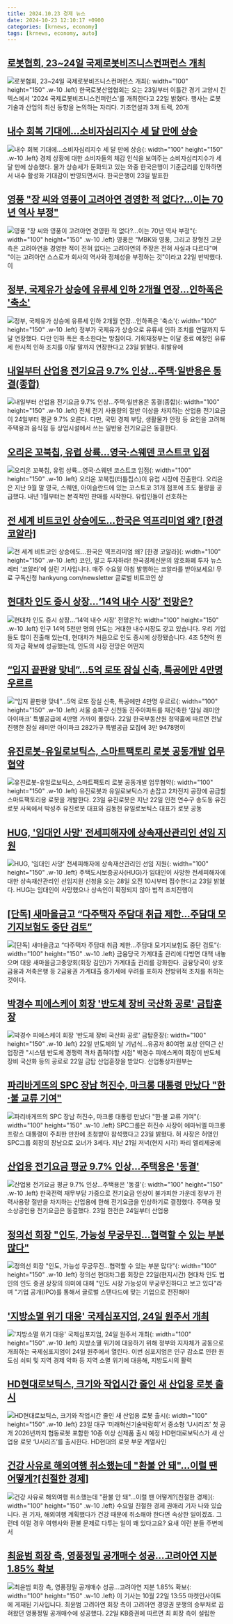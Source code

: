 ```yaml
---
title: 2024.10.23 경제 뉴스
date: 2024-10-23 12:10:17 +0900
categories: [krnews, economy]
tags: [krnews, economy, auto]
---
```

## [로봇협회, 23~24일 국제로봇비즈니스컨퍼런스 개최](https://n.news.naver.com/mnews/article/092/0002349587)

![로봇협회, 23~24일 국제로봇비즈니스컨퍼런스 개최](https://mimgnews.pstatic.net/image/origin/092/2024/10/22/2349587.jpg?type=nf220_150){: width="100" height="150" .w-10 .left}
한국로봇산업협회는 오는 23일부터 이틀간 경기 고양시 킨텍스에서 '2024 국제로봇비즈니스컨퍼런스'를 개최한다고 22일 밝혔다. 행사는 로봇 기술과 산업의 최신 동향을 논의하는 자리다. 기조연설과 3개 트랙, 20개

## [내수 회복 기대에…소비자심리지수 세 달 만에 상승](https://n.news.naver.com/mnews/article/119/0002884384)

![내수 회복 기대에…소비자심리지수 세 달 만에 상승](https://mimgnews.pstatic.net/image/origin/119/2024/10/23/2884384.jpg?type=nf220_150){: width="100" height="150" .w-10 .left}
경제 상황에 대한 소비자들의 체감 인식을 보여주는 소비자심리지수가 세 달 만에 상승했다. 물가 상승세가 둔화되고 있는 와중 한국은행이 기준금리를 인하하면서 내수 활성화 기대감이 반영되면서다. 한국은행이 23일 발표한

## [영풍 "장 씨와 영풍이 고려아연 경영한 적 없다?…이는 70년 역사 부정"](https://n.news.naver.com/mnews/article/277/0005488254)

![영풍 "장 씨와 영풍이 고려아연 경영한 적 없다?…이는 70년 역사 부정"](https://mimgnews.pstatic.net/image/origin/277/2024/10/22/5488254.jpg?type=nf220_150){: width="100" height="150" .w-10 .left}
영풍은 "MBK와 영풍, 그리고 장형진 고문 측은 고려아연을 경영한 적이 전혀 없다는 고려아연의 주장은 전혀 사실과 다르다"며 "이는 고려아연 스스로가 회사의 역사와 정체성을 부정하는 것"이라고 22일 반박했다. 이

## [정부, 국제유가 상승에 유류세 인하 2개월 연장…인하폭은 '축소'](https://n.news.naver.com/mnews/article/656/0000108665)

![정부, 국제유가 상승에 유류세 인하 2개월 연장…인하폭은 '축소'](https://mimgnews.pstatic.net/image/origin/656/2024/10/23/108665.jpg?type=nf220_150){: width="100" height="150" .w-10 .left}
정부가 국제유가 상승으로 유류세 인하 조치를 연말까지 두 달 연장했다. 다만 인하 폭은 축소한다는 방침이다. 기획재정부는 이달 종료 예정인 유류세 한시적 인하 조치를 이달 말까지 연장한다고 23일 밝혔다. 휘발유에

## [내일부터 산업용 전기요금 9.7% 인상…주택·일반용은 동결(종합)](https://n.news.naver.com/mnews/article/082/0001294106)

![내일부터 산업용 전기요금 9.7% 인상…주택·일반용은 동결(종합)](https://mimgnews.pstatic.net/image/origin/082/2024/10/23/1294106.jpg?type=nf220_150){: width="100" height="150" .w-10 .left}
전체 전기 사용량의 절반 이상을 차지하는 산업용 전기요금이 24일부터 평균 9.7% 오른다. 다만, 국민 경제 부담, 생활물가 안정 등 요인을 고려해 주택용과 음식점 등 상업시설에서 쓰는 일반용 전기요금은 동결한다.

## [오리온 꼬북칩, 유럽 상륙…영국·스웨덴 코스트코 입점](https://n.news.naver.com/mnews/article/016/0002377641)

![오리온 꼬북칩, 유럽 상륙…영국·스웨덴 코스트코 입점](https://mimgnews.pstatic.net/image/origin/016/2024/10/23/2377641.jpg?type=nf220_150){: width="100" height="150" .w-10 .left}
오리온 꼬북칩(터틀칩스)이 유럽 시장에 진출한다. 오리온은 지난 9월 말 영국, 스웨덴, 아이슬란드에 있는 코스트코 31개 점포에 초도 물량을 공급했다. 내년 1월부터는 본격적인 판매를 시작한다. 유럽인들이 선호하는

## [전 세계 비트코인 상승에도…한국은 역프리미엄 왜? [한경 코알라]](https://n.news.naver.com/mnews/article/015/0005047778)

![전 세계 비트코인 상승에도…한국은 역프리미엄 왜? [한경 코알라]](https://mimgnews.pstatic.net/image/origin/015/2024/10/23/5047778.jpg?type=nf220_150){: width="100" height="150" .w-10 .left}
코인, 알고 투자하라! 한국경제신문의 암호화폐 투자 뉴스레터 '코알라'에 실린 기사입니다. 매주 수요일 아침 발행하는 코알라를 받아보세요! 무료 구독신청 hankyung.com/newsletter 글로벌 비트코인 상

## [현대차 인도 증시 상장…‘14억 내수 시장’ 전망은?](https://n.news.naver.com/mnews/article/056/0011823626)

![현대차 인도 증시 상장…‘14억 내수 시장’ 전망은?](https://mimgnews.pstatic.net/image/origin/056/2024/10/23/11823626.jpg?type=nf220_150){: width="100" height="150" .w-10 .left}
인구 14억 5천만 명의 인도는 거대한 내수시장도 갖고 있습니다. 우리 기업들도 많이 진출해 있는데, 현대차가 처음으로 인도 증시에 상장됐습니다. 4조 5천억 원의 자금 확보에 성공했는데, 인도의 시장 전망은 어떤지

## [“입지 끝판왕 맞네”…5억 로또 잠실 신축, 특공에만 4만명 우르르](https://n.news.naver.com/mnews/article/009/0005383149)

![“입지 끝판왕 맞네”…5억 로또 잠실 신축, 특공에만 4만명 우르르](https://mimgnews.pstatic.net/image/origin/009/2024/10/22/5383149.jpg?type=nf220_150){: width="100" height="150" .w-10 .left}
서울 송파구 신천동 진주아파트를 재건축한 ‘잠실 래미안 아이파크’ 특별공급에 4만명 가까이 몰렸다. 22일 한국부동산원 청약홈에 따르면 전날 진행한 잠실 래미안 아이파크 282가구 특별공급 모집에 3만 9478명이

## [유진로봇-유일로보틱스, 스마트팩토리 로봇 공동개발 업무협약](https://n.news.naver.com/mnews/article/009/0005383939)

![유진로봇-유일로보틱스, 스마트팩토리 로봇 공동개발 업무협약](https://mimgnews.pstatic.net/image/origin/009/2024/10/23/5383939.jpg?type=nf220_150){: width="100" height="150" .w-10 .left}
유진로봇과 유일로보틱스가 손잡고 2차전지 공장에 공급할 스마트팩토리용 로봇을 개발한다. 23일 유진로봇은 지난 22일 인천 연수구 송도동 유진로봇 사옥에서 박성주 유진로봇 대표와 김동헌 유일로보틱스 대표가 로봇 공동

## [HUG, '임대인 사망' 전세피해자에 상속재산관리인 선임 지원](https://n.news.naver.com/mnews/article/003/0012857789)

![HUG, '임대인 사망' 전세피해자에 상속재산관리인 선임 지원](https://mimgnews.pstatic.net/image/origin/003/2024/10/23/12857789.jpg?type=nf220_150){: width="100" height="150" .w-10 .left}
주택도시보증공사(HUG)가 임대인이 사망한 전세피해자에 대한 상속재산관리인 선임지원 신청을 오는 28일 오전 10시부터 접수한다고 23일 밝혔다. HUG는 임대인이 사망했으나 상속인이 확정되지 않아 법적 조치진행이

## [[단독] 새마을금고 “다주택자 주담대 취급 제한...주담대 모기지보험도 중단 검토”](https://n.news.naver.com/mnews/article/009/0005383971)

![[단독] 새마을금고 “다주택자 주담대 취급 제한...주담대 모기지보험도 중단 검토”](https://mimgnews.pstatic.net/image/origin/009/2024/10/23/5383971.jpg?type=nf220_150){: width="100" height="150" .w-10 .left}
금융당국 가계대출 관리에 다방면 대책 내놓으며 대응 새마을금고중앙회(회장 김인)가 가계대출 관리를 강화한다. 금융당국이 상호금융과 저축은행 등 2금융권 가계대출 증가세에 우려를 표하자 전방위적 조치를 취하는 것이다.

## [박경수 피에스케이 회장 '반도체 장비 국산화 공로' 금탑훈장](https://n.news.naver.com/mnews/article/629/0000331317)

![박경수 피에스케이 회장 '반도체 장비 국산화 공로' 금탑훈장](https://mimgnews.pstatic.net/image/origin/629/2024/10/22/331317.jpg?type=nf220_150){: width="100" height="150" .w-10 .left}
22일 반도체의 날 기념식…유공자 80여명 포상 안덕근 산업장관 "시스템 반도체 경쟁력 격차 좁혀야할 시점" 박경수 피에스케이 회장이 반도체 장비 국산화 등의 공로로 22일 금탑 산업훈장을 받았다. 산업통상자원부는

## [파리바게뜨의 SPC 장남 허진수, 마크롱 대통령 만났다 "한·불 교류 기여"](https://n.news.naver.com/mnews/article/003/0012857500)

![파리바게뜨의 SPC 장남 허진수, 마크롱 대통령 만났다 "한·불 교류 기여"](https://mimgnews.pstatic.net/image/origin/003/2024/10/23/12857500.jpg?type=nf220_150){: width="100" height="150" .w-10 .left}
SPC그룹은 허진수 사장이 에마뉘엘 마크롱 프랑스 대통령이 주최한 만찬에 초청받아 참석했다고 23일 밝혔다. 허 사장은 허영인 SPC그룹 회장의 장남으로 오너가 3세다. 지난 21일 저녁(현지 시각) 파리 엘리제궁에

## [산업용 전기요금 평균 9.7% 인상…주택용은 '동결'](https://n.news.naver.com/mnews/article/079/0003950799)

![산업용 전기요금 평균 9.7% 인상…주택용은 '동결'](https://mimgnews.pstatic.net/image/origin/079/2024/10/23/3950799.jpg?type=nf220_150){: width="100" height="150" .w-10 .left}
한국전력 재무부담 가중으로 전기요금 인상이 불가피한 가운데 정부가 전력사용량 절반을 차지하는 산업용에 한해 전기요금을 인상하기로 결정했다. 주택용 및 소상공인용 전기요금은 동결했다. 23일 한전은 24일부터 산업용

## [정의선 회장 "인도, 가능성 무궁무진…협력할 수 있는 부분 많다"](https://n.news.naver.com/mnews/article/015/0005047609)

![정의선 회장 "인도, 가능성 무궁무진…협력할 수 있는 부분 많다"](https://mimgnews.pstatic.net/image/origin/015/2024/10/22/5047609.jpg?type=nf220_150){: width="100" height="150" .w-10 .left}
정의선 현대차그룹 회장은 22일(현지시간) 현대차 인도 법인의 인도 증권 상장의 의미에 대해 "인도 시장 가능성이 무궁무진하다고 보고 있다"라며 "기업 공개(IPO)를 통해서 글로벌 스탠다드에 맞는 기업으로 전진해야

## ['지방소멸 위기 대응' 국제심포지엄, 24일 원주서 개최](https://n.news.naver.com/mnews/article/119/0002884539)

!['지방소멸 위기 대응' 국제심포지엄, 24일 원주서 개최](https://mimgnews.pstatic.net/image/origin/119/2024/10/23/2884539.jpg?type=nf220_150){: width="100" height="150" .w-10 .left}
지방소멸 위기에 대응하기 위해 정부와 지자체가 공동으로 개최하는 국제심포지엄이 24일 원주에서 열린다. 이번 심포지엄은 인구 감소로 인한 원도심 쇠퇴 및 지역 경제 악화 등 지역 소멸 위기에 대응해, 지방도시의 활력

## [HD현대로보틱스, 크기와 작업시간 줄인 새 산업용 로봇 출시](https://n.news.naver.com/mnews/article/022/0003979019)

![HD현대로보틱스, 크기와 작업시간 줄인 새 산업용 로봇 출시](https://mimgnews.pstatic.net/image/origin/022/2024/10/22/3979019.jpg?type=nf220_150){: width="100" height="150" .w-10 .left}
23일 대구 ‘미래혁신기술박람회’서 중소형 ‘U시리즈’ 첫 공개 2026년까지 협동로봇 포함한 10종 이상 신제품 출시 예정 HD현대로보틱스가 새 산업용 로봇 ‘U시리즈’를 출시한다. HD현대의 로봇 부문 계열사인

## [건강 사유로 해외여행 취소했는데 "환불 안 돼"…이럴 땐 어떻게?[친절한 경제]](https://n.news.naver.com/mnews/article/055/0001199732)

![건강 사유로 해외여행 취소했는데 "환불 안 돼"…이럴 땐 어떻게?[친절한 경제]](https://mimgnews.pstatic.net/image/origin/055/2024/10/23/1199732.jpg?type=nf220_150){: width="100" height="150" .w-10 .left}
수요일 친절한 경제 권애리 기자 나와 있습니다. 권 기자, 해외여행 계획했다가 건강 때문에 취소해야 한다면 속상한 일이겠죠. 그런데 이럴 경우 여행사와 환불 문제로 다투는 일이 꽤 있다고요? 요새 이런 분들 주변에서

## [최윤범 회장 측, 영풍정밀 공개매수 성공…고려아연 지분 1.85% 확보](https://n.news.naver.com/mnews/article/015/0005047453)

![최윤범 회장 측, 영풍정밀 공개매수 성공…고려아연 지분 1.85% 확보](https://mimgnews.pstatic.net/image/origin/015/2024/10/22/5047453.jpg?type=nf220_150){: width="100" height="150" .w-10 .left}
이 기사는 10월 22일 13:55 마켓인사이트에 게재된 기사입니다. 최윤범 고려아연 회장 측이 고려아연 경영권 분쟁의 승부처로 꼽혀왔던 영풍정밀 공개매수에 성공했다. 22일 KB증권에 따르면 최 회장 측이 설립한

